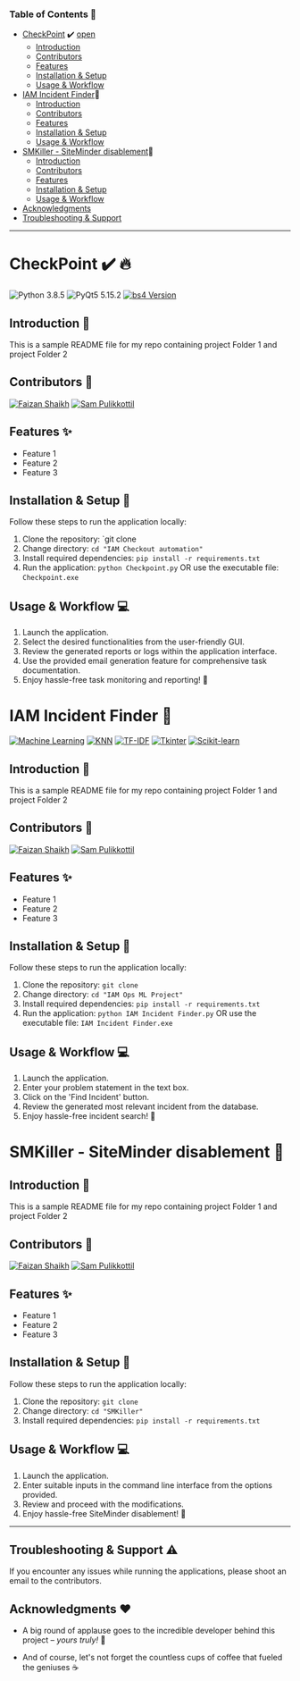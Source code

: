 <!-- README file for my repo containing project Folder 1 and project Folder 2 -->

### Table of Contents :bookmark_tabs:
- [CheckPoint](#checkpoint-heavy_check_mark-fire) :heavy_check_mark: <a href="https://github.com/Faizan0987654321/Repo/tree/main/Folder%201#checkpoint-heavy_check_mark-fire">open</a>
    - [Introduction](#introduction-wave)
    - [Contributors](#contributors-busts_in_silhouette)
    - [Features](#features-sparkles)
    - [Installation & Setup](#installation--setup-wrench)
    - [Usage & Workflow](#usage--workflow-computer)
&nbsp;
-  [IAM Incident Finder](#iam-incident-finder-mag_right):mag_right:
    - [Introduction](#introduction-wave-1)
    - [Contributors](#contributors-busts_in_silhouette-1)
    - [Features](#features-sparkles-1)
    - [Installation & Setup](#installation--setup-wrench-1)
    - [Usage & Workflow](#usage--workflow-computer-1)
&nbsp;
-  [SMKiller - SiteMinder disablement](#smkiller---siteminder-disablement-no_entry_sign):no_entry_sign:
    - [Introduction](#introduction-wave-2)
    - [Contributors](#contributors-busts_in_silhouette-2)
    - [Features](#features-sparkles-2)
    - [Installation & Setup](#installation--setup-wrench-2)
    - [Usage & Workflow](#usage--workflow-computer-2)
&nbsp;
- [Acknowledgments](#acknowledgments-heart)  
- [Troubleshooting & Support](#troubleshooting--support-warning-2) 
<!-- divider -->
___

# CheckPoint :heavy_check_mark: :fire:

<a><img src="https://img.shields.io/badge/Python-3.8.5-blue.svg" alt="Python 3.8.5"></a>
<a><img src="https://img.shields.io/badge/PyQt5-5.15.2-red.svg" alt="PyQt5 5.15.2"></a>
[![bs4 Version](https://img.shields.io/badge/bs4-0.0.1-blue.svg)](https://pypi.org/project/bs4/)

## Introduction :wave:
This is a sample README file for my repo containing project Folder 1 and project Folder 2

## Contributors :busts_in_silhouette:
<!-- Faizan in blue & Sam in red shields -->
[![Faizan Shaikh](https://img.shields.io/badge/Faizan%20Shaikh-FSHAIK10-blue.svg)](#) [![Sam Pulikkottil](https://img.shields.io/badge/Sam%20Pulikkottil-SPULIKK2-red.svg)](#)


## Features :sparkles:
- Feature 1
- Feature 2
- Feature 3

## Installation & Setup :wrench:
Follow these steps to run the application locally:
1. Clone the repository: `git clone
2. Change directory: `cd "IAM Checkout automation"`
3. Install required dependencies: `pip install -r requirements.txt`
4. Run the application: `python Checkpoint.py` OR use the executable file: `Checkpoint.exe`

## Usage & Workflow :computer:
1. Launch the application.
2. Select the desired functionalities from the user-friendly GUI.
3. Review the generated reports or logs within the application interface.
4. Use the provided email generation feature for comprehensive task documentation.
5. Enjoy hassle-free task monitoring and reporting! :tada:


# IAM Incident Finder :mag_right:
[![Machine Learning](https://img.shields.io/badge/Machine_Learning-Topic-green.svg)](https://en.wikipedia.org/wiki/Machine_learning)
[![KNN](https://img.shields.io/badge/KNN-Algorithm-blue.svg)](https://en.wikipedia.org/wiki/K-nearest_neighbors_algorithm)
[![TF-IDF](https://img.shields.io/badge/TF--IDF-Technique-orange.svg)](https://en.wikipedia.org/wiki/Tf%E2%80%93idf)
[![Tkinter](https://img.shields.io/badge/Tkinter-GUI-yellow.svg)](https://docs.python.org/3/library/tkinter.html)
[![Scikit-learn](https://img.shields.io/badge/Scikit--learn-Library-red.svg)](https://scikit-learn.org/stable/)


## Introduction :wave:
This is a sample README file for my repo containing project Folder 1 and project Folder 2

## Contributors :busts_in_silhouette:
<!-- Faizan in blue & Sam in red shields -->
[![Faizan Shaikh](https://img.shields.io/badge/Faizan%20Shaikh-blue.svg)](#) [![Sam Pulikkottil](https://img.shields.io/badge/Sam%20Pulikkottil-red.svg)](#)

## Features :sparkles:
- Feature 1
- Feature 2
- Feature 3

## Installation & Setup :wrench:
Follow these steps to run the application locally:
1. Clone the repository: `git clone`
2. Change directory: `cd "IAM Ops ML Project"`
3. Install required dependencies: `pip install -r requirements.txt`
4. Run the application: `python IAM Incident Finder.py` OR use the executable file: `IAM Incident Finder.exe`

## Usage & Workflow :computer:
1. Launch the application.
2. Enter your problem statement in the text box.
3. Click on the 'Find Incident' button.
4. Review the generated most relevant incident from the database.
5. Enjoy hassle-free incident search! :tada:


# SMKiller - SiteMinder disablement :no_entry_sign:

## Introduction :wave:
This is a sample README file for my repo containing project Folder 1 and project Folder 2

## Contributors :busts_in_silhouette:
<!-- Faizan in blue & Sam in red shields -->
[![Faizan Shaikh](https://img.shields.io/badge/Faizan%20Shaikh-blue.svg)](#) [![Sam Pulikkottil](https://img.shields.io/badge/Sam%20Pulikkottil-red.svg)](#)

## Features :sparkles:
- Feature 1
- Feature 2
- Feature 3

## Installation & Setup :wrench:
Follow these steps to run the application locally:
1. Clone the repository: `git clone`
2. Change directory: `cd "SMKiller"`
3. Install required dependencies: `pip install -r requirements.txt`



## Usage & Workflow :computer:
1. Launch the application.
2. Enter suitable inputs in the command line interface from the options provided.
3. Review and proceed with the modifications.
4. Enjoy hassle-free SiteMinder disablement! :tada:

___
## Troubleshooting & Support :warning:
If you encounter any issues while running the applications, please shoot an email to the contributors.


## Acknowledgments :heart:
- A big round of applause goes to the incredible developer behind this project – *yours truly!* 🎉

- And of course, let's not forget the countless cups of coffee that fueled the geniuses :coffee:
